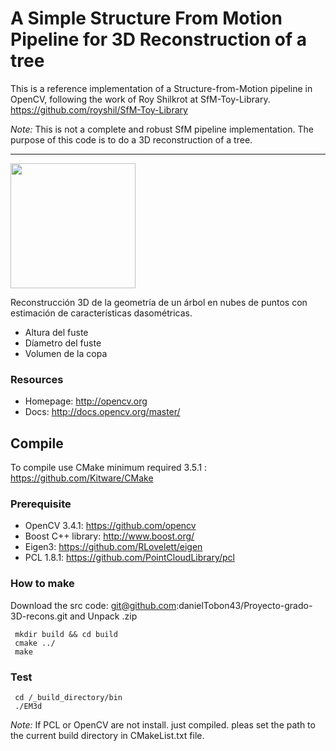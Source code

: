 
# A Simple Structure From Motion Pipeline for 3D Reconstruction of a tree

This is a reference implementation of a Structure-from-Motion pipeline in OpenCV, following the work of Roy Shilkrot at SfM-Toy-Library. https://github.com/royshil/SfM-Toy-Library

*Note:* This is not a complete and robust SfM pipeline implementation. The purpose of this code is to do a 3D reconstruction of a tree. 

----------------------
<img src="https://projects.asl.ethz.ch/datasets/lib/exe/fetch.php?cache=&w=900&h=539&tok=dd850d&media=laserregistration:gazebo_winter:tree.png" align="center" height="200">

Reconstrucción 3D de la geometría de un árbol en nubes de puntos con estimación de características dasométricas.
* Altura del fuste
* Díametro del fuste
* Volumen de la copa
 
   
### Resources

* Homepage: <http://opencv.org>
* Docs: <http://docs.opencv.org/master/>

## Compile

To compile use CMake minimum required 3.5.1 : https://github.com/Kitware/CMake

### Prerequisite
- OpenCV 3.4.1: https://github.com/opencv
- Boost C++ library: http://www.boost.org/
- Eigen3: https://github.com/RLovelett/eigen
- PCL 1.8.1: https://github.com/PointCloudLibrary/pcl

### How to make
Download the src code: git@github.com:danielTobon43/Proyecto-grado-3D-recons.git and Unpack .zip

	 mkdir build && cd build
	 cmake ../
	 make

### Test
	 cd /_build_directory/bin
	 ./EM3d

*Note:*
If PCL or OpenCV are not install. just compiled. pleas set the path to the current build directory in CMakeList.txt file.




